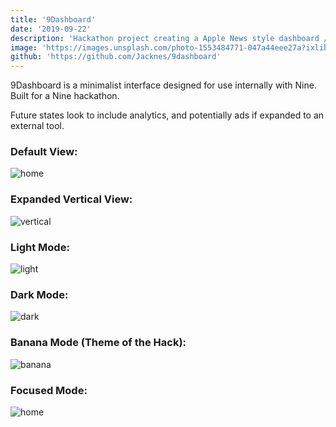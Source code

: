 ```yaml
---
title: '9Dashboard'
date: '2019-09-22'
description: 'Hackathon project creating a Apple News style dashboard / reader for Nine / Fairfax content internally.'
image: 'https://images.unsplash.com/photo-1553484771-047a44eee27a?ixlib=rb-1.2.1&ixid=eyJhcHBfaWQiOjEyMDd9&auto=format&fit=crop&w=668&q=80'
github: 'https://github.com/Jacknes/9dashboard'
---
```


9Dashboard is a minimalist interface designed for use internally with Nine. Built for a Nine hackathon.

Future states look to include analytics, and potentially ads if expanded to an external tool.

### Default View:

![home](https://i.imgur.com/96uPODX.png)

### Expanded Vertical View:

![vertical](https://i.imgur.com/u6GdSUv.png)

### Light Mode:

![light](https://i.imgur.com/XrTsZ7l.png)

### Dark Mode:

![dark](https://i.imgur.com/zUIXdMT.png)

### Banana Mode (Theme of the Hack):

![banana](https://i.imgur.com/4i39PEg.png)

### Focused Mode:

![home](https://i.imgur.com/xKF66az.png)
